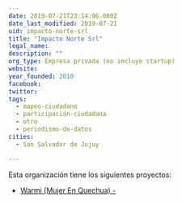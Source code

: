 ```yaml
---
date: 2019-07-21T23:14:06.000Z
date_last_modified: 2019-07-21
uid: impacto-norte-srl
title: "Impacto Norte Srl"
legal_name: 
description: ""
org_type: Empresa privada (no incluye startup)
website: 
year_founded: 2010
facebook: 
twitter: 
tags:
  - mapeo-ciudadano
  - participación-ciudadana
  - otro
  - periodismo-de-datos
cities: 
  - San Salvador de Jujuy

---
```


Esta organización tiene los siguientes proyectos:

- [Warmi  (Mujer En Quechua) -](/i/warmi-mujer-en-quechua.html)
